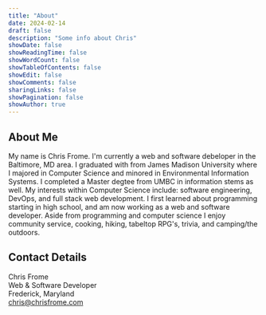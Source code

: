 ```yaml
---
title: "About"
date: 2024-02-14
draft: false
description: "Some info about Chris"
showDate: false
showReadingTime: false
showWordCount: false
showTableOfContents: false
showEdit: false
showComments: false
sharingLinks: false
showPagination: false
showAuthor: true
---
```


About Me
--------

My name is Chris Frome. I'm currently a web and software debeloper in the Baltimore, MD area. I graduated with from James Madison University where I majored in Computer Science and minored in Environmental Information Systems. I completed a Master degtee from UMBC in information stems as well.
My interests within Computer Science include: software engineering, DevOps, and full stack web development. 
I first learned about programming starting in high school, and am now working as a web and software developer.
Aside from programming and computer science I enjoy community service, cooking, hiking, tabeltop RPG's, trivia, and camping/the outdoors. 

Contact Details
---------------

Chris Frome
<br />
Web & Software Developer
<br />
Frederick, Maryland
<br />
[chris@chrisfrome.com](mailto:chris@chrisfrome.com)
